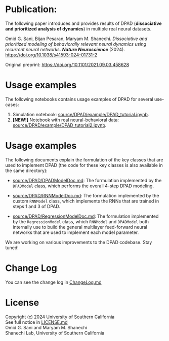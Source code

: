 # Publication:
The following paper introduces and provides results of DPAD (**dissociative and prioritized analysis of dynamics**) in multiple real neural datasets.

Omid G. Sani, Bijan Pesaran, Maryam M. Shanechi. *Dissociative and prioritized modeling of behaviorally relevant neural dynamics using recurrent neural networks*. ***Nature Neuroscience*** (2024). https://doi.org/10.1038/s41593-024-01731-2

Original preprint: https://doi.org/10.1101/2021.09.03.458628


# Usage examples
The following notebooks contains usage examples of DPAD for several use-cases:
1. Simulation notebook: [source/DPAD/example/DPAD_tutorial.ipynb](https://github.dev/ShanechiLab/DPAD/blob/main/source/DPAD/example/DPAD_tutorial.ipynb). 
2. **[NEW!]** Notebook with real neural-behavioral data: [source/DPAD/example/DPAD_tutorial2.ipynb](https://github.dev/ShanechiLab/DPAD/blob/main/source/DPAD/example/DPAD_tutorial2.ipynb). 

# Usage examples
The following documents explain the formulation of the key classes that are used to implement DPAD (the code for these key classes is also available in the same directory):

- [source/DPAD/DPADModelDoc.md](./source/DPAD/DPADModelDoc.md): The formulation implemented by the `DPADModel` class, which performs the overall 4-step DPAD modeling.

-  [source/DPAD/RNNModelDoc.md](./source/DPAD/RNNModelDoc.md): The formulation implemented by the custom `RNNModel` class, which implements the RNNs that are trained in steps 1 and 3 of DPAD. 

-  [source/DPAD/RegressionModelDoc.md](./source/DPAD/RegressionModelDoc.md): The formulation implemented by the `RegressionModel` class, which `RNNModel` and `DPADModel` both internally use to build the general multilayer feed-forward neural networks that are used to implement each model parameter. 

We are working on various improvements to the DPAD codebase. Stay tuned!

# Change Log
You can see the change log in [ChangeLog.md](./ChangeLog.md)  

# License
Copyright (c) 2024 University of Southern California  
See full notice in [LICENSE.md](./LICENSE.md)  
Omid G. Sani and Maryam M. Shanechi  
Shanechi Lab, University of Southern California  
